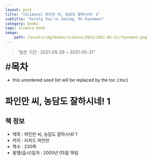 ```yaml
---
layout: post
title: "[Science] 파인만 씨, 농담도 잘하시네! 1"
subtitle: "Surely You're Joking, Mr.Feynman!"
category: books
tags: science book
image:
    path: /assets/img/books/science/2021/2021-05-31/feynman1.png
---
```


> “읽은 기간 : 2021-05-29 ~ 2021-05-31”

<span style="font-size:30px;">\#**목차**</span>
* this unordered seed list will be replaced by the toc
{:toc}

# 파인만 씨, 농담도 잘하시네! 1

## 책 정보
- 제목 : 파인만 씨, 농담도 잘하시네! 1
- 저자 : 리처드 파인만
- 쪽수 : 230쪽
- 발행(출시)일자 : 2000년 05월 19일